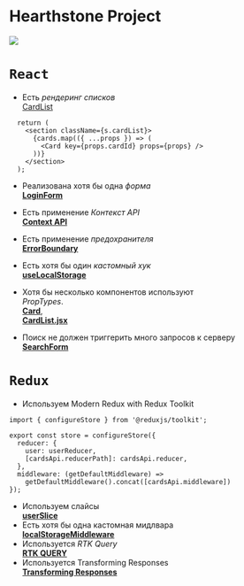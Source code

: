 # Hearthstone Project

![](https://d2q63o9r0h0ohi.cloudfront.net/images/common/hs-gen-logo-lg-c05665a3596018f766422e2ff67d57de236e5efe3b3d88a23b46329d26ad8290f74873b482da2cb7d365750f374bc80c39589ff54a488ef8c590d7ecbc673f21.jpg)

# `React`

- Есть _рендеринг списков_ <br>
  [CardList](https://github.com/unknown-cat/hearthstone-api/blob/main/src/components/CardList/CardList.jsx)

```JSX
  return (
    <section className={s.cardList}>
      {cards.map(({ ...props }) => (
        <Card key={props.cardId} props={props} />
      ))}
    </section>
  );

```

- Реализована хотя бы одна _форма_ <br>
  [**LoginForm**](https://github.com/unknown-cat/hearthstone-api/blob/main/src/components/LoginForm/LoginForm.jsx)

- Есть применение _Контекст API_ <br>
  [**Context API**](https://github.com/unknown-cat/hearthstone-api/tree/feature/context)

- Есть применение _предохранителя_ <br>
  [**ErrorBoundary**](https://github.com/unknown-cat/hearthstone-api/tree/feature/error-boundary)

- Есть хотя бы один _кастомный хук_ <br>
  [**useLocalStorage**](https://github.com/unknown-cat/hearthstone-api/blob/main/src/hooks/useLocalStorage.js)

- Хотя бы несколько компонентов используют <br> _PropTypes_. <br>
  [**Card**](https://github.com/unknown-cat/hearthstone-api/blob/feature/prop-types/src/components/Card/Card.jsx),<br>
  [**CardList.jsx**](https://github.com/unknown-cat/hearthstone-api/blob/feature/prop-types/src/components/CardList/CardList.jsx)

- Поиск не должен триггерить много запросов к серверу <br>
  [**SearchForm**](https://github.com/unknown-cat/hearthstone-api/blob/main/src/components/SearchForm/SearchForm.jsx)

# `Redux`

- Используем Modern Redux with Redux Toolkit <br>

```JSX
import { configureStore } from '@reduxjs/toolkit';

export const store = configureStore({
  reducer: {
    user: userReducer,
    [cardsApi.reducerPath]: cardsApi.reducer,
  },
  middleware: (getDefaultMiddleware) =>
    getDefaultMiddleware().concat([cardsApi.middleware])
});
```

- Используем слайсы <br>
  [**userSlice**](https://github.com/unknown-cat/hearthstone-api/blob/main/src/features/user/userSlice.jsx)
- Есть хотя бы одна кастомная мидлвара <br>
  [**localStorageMiddleware**](https://github.com/unknown-cat/hearthstone-api/blob/main/src/authMiddleware.js)
- Используется _RTK Query_ <br>
  [**RTK QUERY**](https://github.com/unknown-cat/hearthstone-api/commit/9eea85fbae0153b0cfd1f894d82a4ec4dbd4cefe)
- Используется Transforming Responses <br>
  [**Transforming Responses**](https://github.com/unknown-cat/hearthstone-api/blob/main/src/services/cardsApi.jsx)
